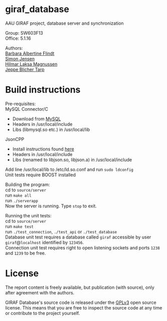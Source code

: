 giraf_database
==============

AAU GIRAF project, database server and synchronization

Group: SW603F13 <br />
Office: 5.1.16

Authors:<br />
[Barbara Albertine Flindt](https://github.com/DorkMatter)<br />
[Simon Jensen](https://github.com/sjens)<br />
[Hilmar Laksa Magnussen](https://github.com/Hilmar10)<br />
[Jeppe Blicher Tarp](https://github.com/Ezphares)<br />


Build instructions
==================
Pre-requisites: <br />
MySQL Connector/C <br />
* Download from [MySQL](http://dev.mysql.com/downloads/connector/c/)
* Headers in /usr/local/include <br />
* Libs (libmysql.so etc.) in /usr/local/lib

JsonCPP <br />
* Install instructions found [here](http://stackoverflow.com/questions/4628922/building-jsoncpp-linux-an-instruction-for-us-mere-mortals)
* Headers in /usr/local/include <br />
* Libs (renamed to libjson.so, libjson.a) in /usr/local/include


Add line /usr/local/lib to /etc/ld.so.conf and run `sudo ldconfig` <br />
Unit tests require BOOST installed

Building the program:<br />
cd to `source/server`<br />
run `make all`<br />
run `./serverapp`<br />
Now the server is running. Type `stop` to exit.

Running the unit tests:<br />
cd to `source/server`<br />
run `make test`<br />
run `./test_connection`, `./test_api` or `./test_database`<br />
Database unit test requires a database called `giraf` accessible by user `giraf`@`localhost` identified by `123456`.<br />
Connection unit test requires right to open listening sockets and ports `1238` and `1239` to be free.

License
==========
The report content is freely available, but publication (with source), only after agreement with the authors.

GIRAF Database's source code is released under the [GPLv3](https://github.com/Zucka/girafAdmin/blob/master/LICENSE.md) open source license. This means that you are free to inspect the source code at any time or contribute to the project yourself.
